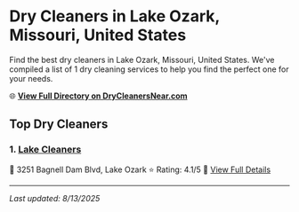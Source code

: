 # Dry Cleaners in Lake Ozark, Missouri, United States

Find the best dry cleaners in Lake Ozark, Missouri, United States. We've compiled a list of 1 dry cleaning services to help you find the perfect one for your needs.

🌐 **[View Full Directory on DryCleanersNear.com](https://drycleanersnear.com/city/US/Missouri/Lake%20Ozark)**

## Top Dry Cleaners

### 1. [Lake Cleaners](https://drycleanersnear.com/dryCleaner/688d7128eedd882ede90be89/lake-cleaners)
📍 3251 Bagnell Dam Blvd, Lake Ozark
⭐ Rating: 4.1/5
🔗 [View Full Details](https://drycleanersnear.com/dryCleaner/688d7128eedd882ede90be89/lake-cleaners)


---

*Last updated: 8/13/2025*

